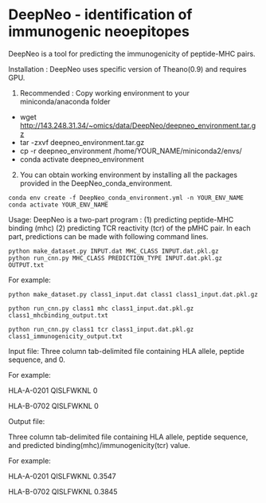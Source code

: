 # DeepNeo - identification of immunogenic neoepitopes


DeepNeo is a tool for predicting the immunogenicity of peptide-MHC pairs.

Installation : 
DeepNeo uses specific version of Theano(0.9) and requires GPU.

1) Recommended : Copy working environment to your miniconda/anaconda folder

- wget http://143.248.31.34/~omics/data/DeepNeo/deepneo_environment.tar.gz
- tar -zxvf deepneo_environment.tar.gz
- cp -r deepneo_environment /home/YOUR_NAME/miniconda2/envs/
- conda activate deepneo_environment

2) You can obtain working environment by installing all the packages provided in the DeepNeo_conda_environment.
```
conda env create -f DeepNeo_conda_environment.yml -n YOUR_ENV_NAME
conda activate YOUR_ENV_NAME
```

Usage:
DeepNeo is a two-part program : 
(1) predicting peptide-MHC binding (mhc)
(2) predicting TCR reactivity (tcr) of the pMHC pair.
In each part, predictions can be made with following command lines.
```
python make_dataset.py INPUT.dat MHC_CLASS INPUT.dat.pkl.gz
python run_cnn.py MHC_CLASS PREDICTION_TYPE INPUT.dat.pkl.gz OUTPUT.txt
```
For example:
```
python make_dataset.py class1_input.dat class1 class1_input.dat.pkl.gz

python run_cnn.py class1 mhc class1_input.dat.pkl.gz class1_mhcbinding_output.txt 

python run_cnn.py class1 tcr class1_input.dat.pkl.gz class1_immunogenicity_output.txt 
```
Input file:
Three column tab-delimited file containing HLA allele, peptide sequence, and 0.

For example:

HLA-A-0201	QISLFWKNL	0

HLA-B-0702	QISLFWKNL	0

Output file:

Three column tab-delimited file containing HLA allele, peptide sequence, and predicted binding(mhc)/immunogenicity(tcr) value.

For example:

HLA-A-0201	QISLFWKNL	0.3547

HLA-B-0702	QISLFWKNL	0.3845
